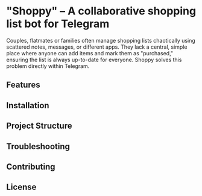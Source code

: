    # "Shoppy" – A collaborative shopping list bot for Telegram

   Couples, flatmates or families often manage shopping lists chaotically using scattered notes, messages, or different apps. They lack a central, simple place where anyone can add items and mark them as "purchased," ensuring the list is always up-to-date for everyone. Shoppy solves this problem directly within Telegram.
   
   ## Features

   ## Installation

   ## Project Structure

   ## Troubleshooting

   ## Contributing

   ## License